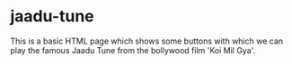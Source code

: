 # jaadu-tune
This is a basic HTML page which shows some buttons with which we can play the famous Jaadu Tune from the bollywood film 'Koi Mil Gya'.
